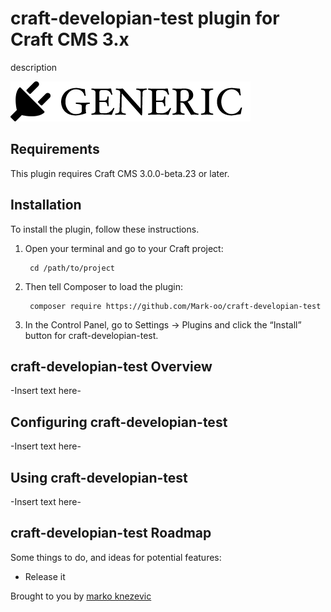# craft-developian-test plugin for Craft CMS 3.x

description

![Screenshot](resources/img/plugin-logo.png)

## Requirements

This plugin requires Craft CMS 3.0.0-beta.23 or later.

## Installation

To install the plugin, follow these instructions.

1. Open your terminal and go to your Craft project:

        cd /path/to/project

2. Then tell Composer to load the plugin:

        composer require https://github.com/Mark-oo/craft-developian-test

3. In the Control Panel, go to Settings → Plugins and click the “Install” button for craft-developian-test.

## craft-developian-test Overview

-Insert text here-

## Configuring craft-developian-test

-Insert text here-

## Using craft-developian-test

-Insert text here-

## craft-developian-test Roadmap

Some things to do, and ideas for potential features:

* Release it

Brought to you by [marko knezevic](https://github.com/Mark-oo)
